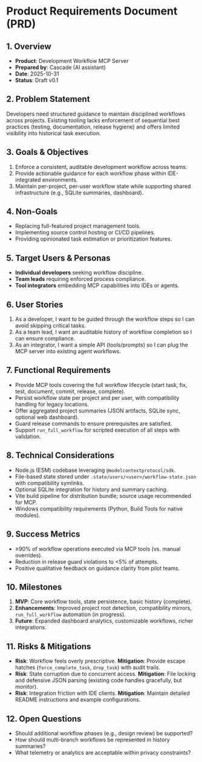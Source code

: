 # Product Requirements Document (PRD)

## 1. Overview
- **Product**: Development Workflow MCP Server
- **Prepared by**: Cascade (AI assistant)
- **Date**: 2025-10-31
- **Status**: Draft v0.1

## 2. Problem Statement
Developers need structured guidance to maintain disciplined workflows across projects. Existing tooling lacks enforcement of sequential best practices (testing, documentation, release hygiene) and offers limited visibility into historical task execution.

## 3. Goals & Objectives
1. Enforce a consistent, auditable development workflow across teams.
2. Provide actionable guidance for each workflow phase within IDE-integrated environments.
3. Maintain per-project, per-user workflow state while supporting shared infrastructure (e.g., SQLite summaries, dashboard).

## 4. Non-Goals
- Replacing full-featured project management tools.
- Implementing source control hosting or CI/CD pipelines.
- Providing opinionated task estimation or prioritization features.

## 5. Target Users & Personas
- **Individual developers** seeking workflow discipline.
- **Team leads** requiring enforced process compliance.
- **Tool integrators** embedding MCP capabilities into IDEs or agents.

## 6. User Stories
1. As a developer, I want to be guided through the workflow steps so I can avoid skipping critical tasks.
2. As a team lead, I want an auditable history of workflow completion so I can ensure compliance.
3. As an integrator, I want a simple API (tools/prompts) so I can plug the MCP server into existing agent workflows.

## 7. Functional Requirements
- Provide MCP tools covering the full workflow lifecycle (start task, fix, test, document, commit, release, complete).
- Persist workflow state per project and per user, with compatibility handling for legacy locations.
- Offer aggregated project summaries (JSON artifacts, SQLite sync, optional web dashboard).
- Guard release commands to ensure prerequisites are satisfied.
- Support `run_full_workflow` for scripted execution of all steps with validation.

## 8. Technical Considerations
- Node.js (ESM) codebase leveraging `@modelcontextprotocol/sdk`.
- File-based state stored under `.state/users/<user>/workflow-state.json` with compatibility symlinks.
- Optional SQLite integration for history and summary caching.
- Vite build pipeline for distribution bundle; source usage recommended for MCP.
- Windows compatibility requirements (Python, Build Tools for native modules).

## 9. Success Metrics
- ≥90% of workflow operations executed via MCP tools (vs. manual overrides).
- Reduction in release guard violations to <5% of attempts.
- Positive qualitative feedback on guidance clarity from pilot teams.

## 10. Milestones
1. **MVP**: Core workflow tools, state persistence, basic history (complete).
2. **Enhancements**: Improved project root detection, compatibility mirrors, `run_full_workflow` automation (in progress).
3. **Future**: Expanded dashboard analytics, customizable workflows, richer integrations.

## 11. Risks & Mitigations
- **Risk**: Workflow feels overly prescriptive. **Mitigation**: Provide escape hatches (`force_complete_task`, `drop_task`) with audit trails.
- **Risk**: State corruption due to concurrent access. **Mitigation**: File locking and defensive JSON parsing (existing code handles gracefully, but monitor).
- **Risk**: Integration friction with IDE clients. **Mitigation**: Maintain detailed README instructions and example configurations.

## 12. Open Questions
- Should additional workflow phases (e.g., design review) be supported?
- How should multi-branch workflows be represented in history summaries?
- What telemetry or analytics are acceptable within privacy constraints?

